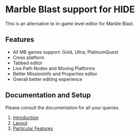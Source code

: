 # Marble Blast support for HIDE
This is an alternative to in-game level editor for Marble Blast.

## Features
- All MB games support: Gold, Ultra, PlatinumQuest
- Cross platform
- Tabbed editor
- Live Path Nodes and Moving Platforms
- Better MissionInfo and Properties editor
- Overall better editing experience

## Documentation and Setup
Please consult the documentation for all your queries.

1. [Introduction](./docs/1.%20Introduction.md)
2. [Layout](./docs/2.%20Layout.md)
3. [Particular Features](./docs/3.%20Particular%20Features.md)